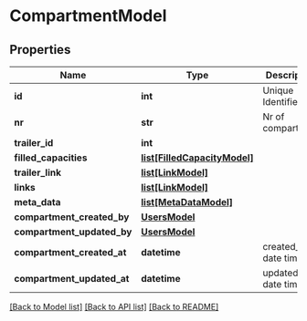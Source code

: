 # CompartmentModel

## Properties
Name | Type | Description | Notes
------------ | ------------- | ------------- | -------------
**id** | **int** | Unique Identifier | [optional] 
**nr** | **str** | Nr of compartment | [optional] 
**trailer_id** | **int** |  | [optional] 
**filled_capacities** | [**list[FilledCapacityModel]**](FilledCapacityModel.md) |  | [optional] 
**trailer_link** | [**list[LinkModel]**](LinkModel.md) |  | [optional] 
**links** | [**list[LinkModel]**](LinkModel.md) |  | [optional] 
**meta_data** | [**list[MetaDataModel]**](MetaDataModel.md) |  | [optional] 
**compartment_created_by** | [**UsersModel**](UsersModel.md) |  | [optional] 
**compartment_updated_by** | [**UsersModel**](UsersModel.md) |  | [optional] 
**compartment_created_at** | **datetime** | created_at date time | [optional] 
**compartment_updated_at** | **datetime** | updated_at date time | [optional] 

[[Back to Model list]](../README.md#documentation-for-models) [[Back to API list]](../README.md#documentation-for-api-endpoints) [[Back to README]](../README.md)



